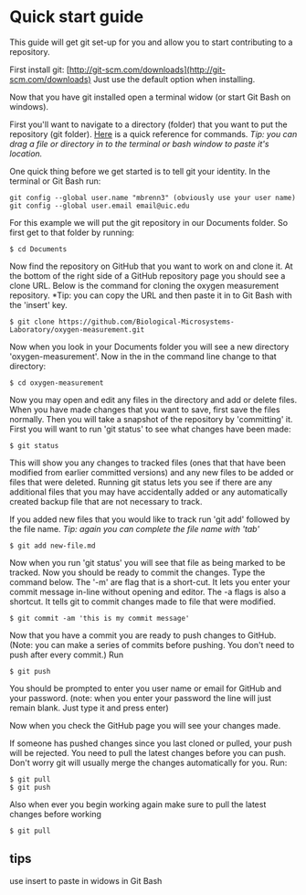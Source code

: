 Quick start guide
=================

This guide will get git set-up for you and allow you to start contributing to a repository.

First install git: [http://git-scm.com/downloads](http://git-scm.com/downloads) Just use the default option when installing.

Now that you have git installed open a terminal widow (or start Git Bash on windows).

First you'll want to navigate to a directory (folder) that you want to put the repository (git folder). [Here](http://www.st-andrews.ac.uk/ITS/training/unix/unix1.html) is a quick reference for commands. *Tip: you can drag a file or directory in to the terminal or bash window to paste it's location.*

One quick thing before we get started is to tell git your identity. In the terminal or Git Bash run:

	git config --global user.name "mbrenn3" (obviously use your user name)
	git config --global user.email email@uic.edu

For this example we will put the git repository in our Documents folder. So first get to that folder by running:

	$ cd Documents

Now find the repository on GitHub that you want to work on and clone it. At the bottom of the right side of a GitHub repository page you should see a clone URL. Below is the command for cloning the oxygen measurement repository. *Tip: you can copy the URL and then paste it in to Git Bash with the 'insert' key.

	$ git clone https://github.com/Biological-Microsystems-Laboratory/oxygen-measurement.git

Now when you look in your Documents folder you will see a new directory 'oxygen-measurement'. Now in the in the command line change to that directory:

	$ cd oxygen-measurement

Now you may open and edit any files in the directory and add or delete files. When you have made changes that you want to save, first save the files normally. Then you will take a snapshot of the repository by 'committing' it. First you will want to run 'git status' to see what changes have been made:

	$ git status

This will show you any changes to tracked files (ones that that have been modified from earlier committed versions) and any new files to be added or files that were deleted. Running git status lets you see if there are any additional files that you may have accidentally added or any automatically created backup file that are not necessary to track. 

If you added new files that you would like to track run 'git add' followed by the file name. *Tip: again you can complete the file name with 'tab'*

	$ git add new-file.md

Now when you run 'git status' you will see that file as being marked to be tracked. Now you should be ready to commit the changes. Type the command below. The '-m' are flag that is a short-cut. It lets you enter your commit message in-line without opening and editor. The -a flags is also a shortcut. It tells git to commit changes made to file that were modified.

	$ git commit -am 'this is my commit message'

Now that you have a commit you are ready to push changes to GitHub. (Note: you can make a series of commits before pushing. You don't need to push after every commit.) Run

	$ git push

You should be prompted to enter you user name or email for GitHub and your password. (note: when you enter your password the line will just remain blank. Just type it and press enter)

Now when you check the GitHub page you will see your changes made.

If someone has pushed changes since you last cloned or pulled, your push will be rejected. You need to pull the latest changes before you can push. Don't worry git will usually merge the changes automatically for you. Run:

	$ git pull
	$ git push

Also when ever you begin working again make sure to pull the latest changes before working

	$ git pull


tips
----
use insert to paste in widows in Git Bash
